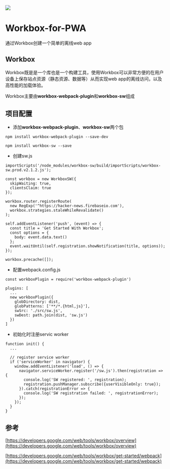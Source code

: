 ![](https://user-images.githubusercontent.com/110953/28352645-7a8a66d8-6c0c-11e7-83af-752609e7e072.png)
# Workbox-for-PWA
通过Workbox创建一个简单的离线web app

## Workbox
Workbox既是是一个库也是一个构建工具，使用Workbox可以非常方便的在用户设备上保存站点资源（静态资源、数据等）从而实现web app的离线访问，以及高性能的加载体验。

Workbox主要由**workbox-webpack-plugin**和**workbox-sw**组成

## 项目配置
- 添加**workbox-webpack-plugin**、**workbox-sw**两个包
```
npm install workbox-webpack-plugin --save-dev

npm install workbox-sw --save
```

- 创建sw.js
```
importScripts('/node_modules/workbox-sw/build/importScripts/workbox-sw.prod.v2.1.2.js');

const workbox = new WorkboxSW({
  skipWaiting: true,
  clientsClaim: true
});

workbox.router.registerRoute(
  new RegExp('^https://hacker-news.firebaseio.com'),
  workbox.strategies.staleWhileRevalidate()
);

self.addEventListener('push', (event) => {
  const title = 'Get Started With Workbox';
  const options = {
    body: event.data.text()
  };
  event.waitUntil(self.registration.showNotification(title, options));
});

workbox.precache([]);
```

- 配置webpack.config.js
```
const workboxPlugin = require('workbox-webpack-plugin')
   
plugins: [
  ...
  new workboxPlugin({
    globDirectory: dist,
    globPatterns: ['**/*.{html,js}'],
    swSrc: './src/sw.js',
    swDest: path.join(dist, 'sw.js')
  })
]

```

- 初始化时注册servic worker
```
function init() {
  ...
  
  // register service worker
  if ('serviceWorker' in navigator) {
    window.addEventListener('load', () => {
      navigator.serviceWorker.register('/sw.js').then(registration => {
        console.log('SW registered: ', registration);
        registration.pushManager.subscribe({userVisibleOnly: true});
      }).catch(registrationError => {
        console.log('SW registration failed: ', registrationError);
      });
    });
  }
}
```

## 参考
[https://developers.google.com/web/tools/workbox/overview](https://developers.google.com/web/tools/workbox/overview)

[https://developers.google.com/web/tools/workbox/get-started/webpack](https://developers.google.com/web/tools/workbox/get-started/webpack)
